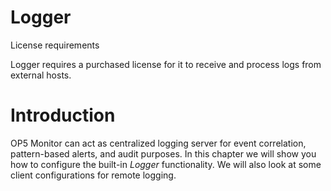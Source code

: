 # Logger

License requirements

Logger requires a purchased license for it to receive and process logs from external hosts.

# Introduction

OP5 Monitor can act as centralized logging server for event correlation, pattern-based alerts, and audit purposes. In this chapter we will show you how to configure the built-in *Logger* functionality. We will also look at some client configurations for remote logging.
